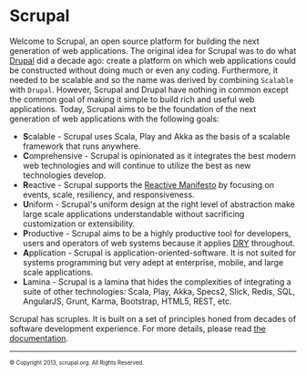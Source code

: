 # Scrupal

Welcome to  Scrupal, an open source platform for building the next generation of web applications. The original
idea for Scrupal was to do what [Drupal](https://drupal.org) did a decade ago: create a platform on which web
applications could be constructed without doing much or even any coding. Furthermore, it needed to be scalable and
so the name was derived by combining `Scalable` with `Drupal`. However, Scrupal and Drupal have nothing in common
except the common goal of making it simple to build rich and useful web applications. Today, Scrupal aims to be the
foundation of the next generation of web applications with the following goals:
* **S**calable - Scrupal uses Scala, Play and Akka as the basis of a scalable framework that runs anywhere.
* **C**omprehensive - Scrupal is opinionated as it integrates the best modern web technologies and will continue to utilize the best as new technologies develop.
* **R**eactive - Scrupal supports the [Reactive Manifesto](http://www.reactivemanifesto.org/) by focusing on events, scale, resiliency, and responsiveness.
* **U**niform - Scrupal's uniform design at the right level of abstraction make large scale applications understandable without sacrificing customization or extensibility.
* **P**roductive - Scrupal aims to be a highly productive tool for developers, users and operators of web systems because it applies [DRY](http://en.wikipedia.org/wiki/Don't_repeat_yourself) throughout.
* **A**pplication - Scrupal is application-oriented-software. It is not suited for systems programming but very adept at enterprise, mobile, and large scale applications.
* **L**amina - Scrupal is a lamina that hides the complexities of integrating a suite of other technologies: Scala, Play, Akka, Specs2, Slick, Redis, SQL, AngularJS, Grunt, Karma, Bootstrap, HTML5, REST, etc.

Scrupal has scruples. It is built on a set of principles honed from decades of software development experience. For
more details, please read [the documentation](http://scrupal.org/docs).

- - -
<sub><sup>&copy; Copyright 2013, scrupal.org. All Rights Reserved.</sup></sub>
